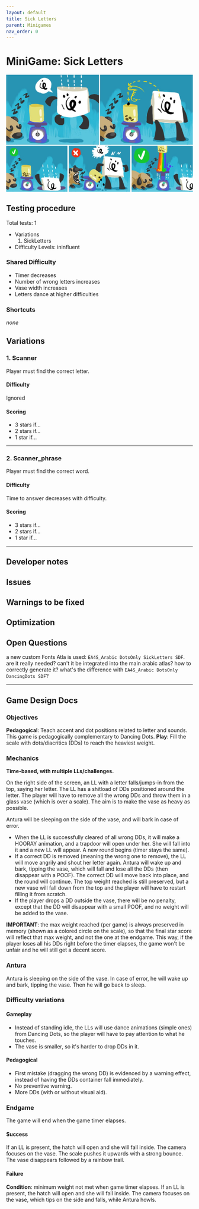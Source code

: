 ```yaml
---
layout: default
title: Sick Letters
parent: Minigames
nav_order: 0
---
```

# MiniGame: Sick Letters

![](images/SickLetters.jpg)

## Testing procedure
Total tests: 1
- Variations
    1. SickLetters
- Difficulty Levels: ininfluent

### Shared Difficulty
- Timer decreases
- Number of wrong letters increases
- Vase width increases
- Letters dance at higher difficulties


### Shortcuts
_none_

## Variations
### 1. Scanner
Player must find the correct letter.

#### Difficulty
Ignored

#### Scoring
- 3 stars if...
- 2 stars if...
- 1 star if...
---
### 2. Scanner_phrase
Player must find the correct word.

#### Difficulty
Time to answer decreases with difficulty.

#### Scoring
- 3 stars if...
- 2 stars if...
- 1 star if...
---
## Developer notes

## Issues

## Warnings to be fixed

## Optimization

## Open Questions
a new custom Fonts Atla is used: `EA4S_Arabic DotsOnly SickLetters SDF`. are it really needed? can't it be integrated into the main arabic atlas?
how to correctly generate it?
what's the difference with `EA4S_Arabic DotsOnly DancingDots SDF`?

---

## Game Design Docs

### Objectives

**Pedagogical**: Teach accent and dot positions related to letter and sounds. This game is pedagogically complementary to Dancing Dots.
**Play**: Fill the scale with dots/diacritics (DDs) to reach the heaviest weight.

### Mechanics

**Time-based, with multiple LLs/challenges.**

On the right side of the screen, an LL with a letter falls/jumps-in from the top, saying her letter. The LL has a shitload of DDs positioned around the letter. The player will have to remove all the wrong DDs and throw them in a glass vase (which is over a scale). The aim is to make the vase as heavy as possible.

Antura will be sleeping on the side of the vase, and will bark in case of error.

- When the LL is successfully cleared of all wrong DDs, it will make a HOORAY animation, and a trapdoor will open under her. She will fall into it and a new LL will appear. A new round begins (timer stays the same).
- If a correct DD is removed (meaning the wrong one to remove), the LL will move angrily and shout her letter again. Antura will wake up and bark, tipping the vase, which will fall and lose all the DDs (then disappear with a POOF). The correct DD will move back into place, and the round will continue. The top weight reached is still preserved, but a new vase will fall down from the top and the player will have to restart filling it from scratch.
- If the player drops a DD outside the vase, there will be no penalty, except that the DD will disappear with a small POOF, and no weight will be added to the vase.

**IMPORTANT**: the max weight reached (per game) is always preserved in memory (shown as a colored circle on the scale), so that the final star score will reflect that max weight, and not the one at the endgame. This way, if the player loses all his DDs right before the timer elapses, the game won't be unfair and he will still get a decent score.

### Antura

Antura is sleeping on the side of the vase. In case of error, he will wake up and bark, tipping the vase. Then he will go back to sleep.

### Difficulty variations
#### Gameplay

- Instead of standing idle, the LLs will use dance animations (simple ones) from Dancing Dots, so the player will have to pay attention to what he touches.
- The vase is smaller, so it's harder to drop DDs in it.

#### Pedagogical

- First mistake (dragging the wrong DD) is evidenced by a warning effect, instead of having the DDs container fall immediately.
- No preventive warning.
- More DDs (with or without visual aid).

### Endgame

The game will end when the game timer elapses.

#### Success

If an LL is present, the hatch will open and she will fall inside.
The camera focuses on the vase. The scale pushes it upwards with a strong bounce. The vase disappears followed by a rainbow trail.

#### Failure

**Condition**: minimum weight not met when game timer elapses.
If an LL is present, the hatch will open and she will fall inside.
The camera focuses on the vase, which tips on the side and falls, while Antura howls.
